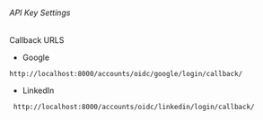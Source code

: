 
###### API Key Settings
Callback URLS
- Google 
 ```
 http://localhost:8000/accounts/oidc/google/login/callback/
 ```
- LinkedIn
```
 http://localhost:8000/accounts/oidc/linkedin/login/callback/
```